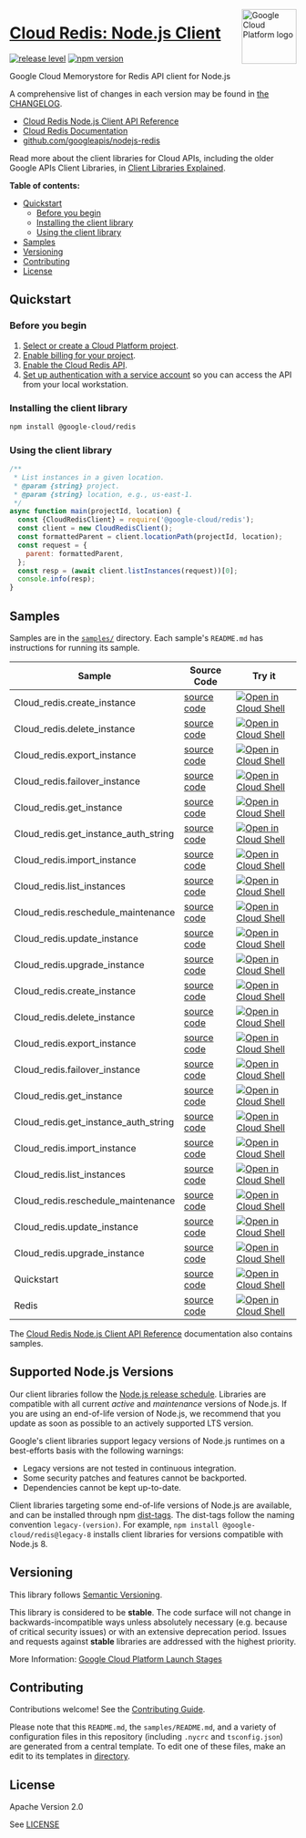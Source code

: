 [//]: # "This README.md file is auto-generated, all changes to this file will be lost."
[//]: # "To regenerate it, use `python -m synthtool`."
<img src="https://avatars2.githubusercontent.com/u/2810941?v=3&s=96" alt="Google Cloud Platform logo" title="Google Cloud Platform" align="right" height="96" width="96"/>

# [Cloud Redis: Node.js Client](https://github.com/googleapis/google-cloud-node)

[![release level](https://img.shields.io/badge/release%20level-stable-brightgreen.svg?style=flat)](https://cloud.google.com/terms/launch-stages)
[![npm version](https://img.shields.io/npm/v/@google-cloud/redis.svg)](https://www.npmjs.org/package/@google-cloud/redis)




Google Cloud Memorystore for Redis API client for Node.js


A comprehensive list of changes in each version may be found in
[the CHANGELOG](googleapis/nodejs-redis/CHANGELOG.md).

* [Cloud Redis Node.js Client API Reference][client-docs]
* [Cloud Redis Documentation][product-docs]
* [github.com/googleapis/nodejs-redis](googleapis/nodejs-redis)

Read more about the client libraries for Cloud APIs, including the older
Google APIs Client Libraries, in [Client Libraries Explained][explained].

[explained]: https://cloud.google.com/apis/docs/client-libraries-explained

**Table of contents:**


* [Quickstart](#quickstart)
  * [Before you begin](#before-you-begin)
  * [Installing the client library](#installing-the-client-library)
  * [Using the client library](#using-the-client-library)
* [Samples](#samples)
* [Versioning](#versioning)
* [Contributing](#contributing)
* [License](#license)

## Quickstart

### Before you begin

1.  [Select or create a Cloud Platform project][projects].
1.  [Enable billing for your project][billing].
1.  [Enable the Cloud Redis API][enable_api].
1.  [Set up authentication with a service account][auth] so you can access the
    API from your local workstation.

### Installing the client library

```bash
npm install @google-cloud/redis
```


### Using the client library

```javascript
/**
 * List instances in a given location.
 * @param {string} project.
 * @param {string} location, e.g., us-east-1.
 */
async function main(projectId, location) {
  const {CloudRedisClient} = require('@google-cloud/redis');
  const client = new CloudRedisClient();
  const formattedParent = client.locationPath(projectId, location);
  const request = {
    parent: formattedParent,
  };
  const resp = (await client.listInstances(request))[0];
  console.info(resp);
}

```



## Samples

Samples are in the [`samples/`](https://github.com/googleapis/google-cloud-node/tree/main/samples) directory. Each sample's `README.md` has instructions for running its sample.

| Sample                      | Source Code                       | Try it |
| --------------------------- | --------------------------------- | ------ |
| Cloud_redis.create_instance | [source code](https://github.com/googleapis/google-cloud-node/blob/main/packages/google-cloud-redis/samples/generated/v1/cloud_redis.create_instance.js) | [![Open in Cloud Shell][shell_img]](https://console.cloud.google.com/cloudshell/open?git_repo=https://github.com/googleapis/google-cloud-node&page=editor&open_in_editor=packages/google-cloud-redis/samples/generated/v1/cloud_redis.create_instance.js,samples/README.md) |
| Cloud_redis.delete_instance | [source code](https://github.com/googleapis/google-cloud-node/blob/main/packages/google-cloud-redis/samples/generated/v1/cloud_redis.delete_instance.js) | [![Open in Cloud Shell][shell_img]](https://console.cloud.google.com/cloudshell/open?git_repo=https://github.com/googleapis/google-cloud-node&page=editor&open_in_editor=packages/google-cloud-redis/samples/generated/v1/cloud_redis.delete_instance.js,samples/README.md) |
| Cloud_redis.export_instance | [source code](https://github.com/googleapis/google-cloud-node/blob/main/packages/google-cloud-redis/samples/generated/v1/cloud_redis.export_instance.js) | [![Open in Cloud Shell][shell_img]](https://console.cloud.google.com/cloudshell/open?git_repo=https://github.com/googleapis/google-cloud-node&page=editor&open_in_editor=packages/google-cloud-redis/samples/generated/v1/cloud_redis.export_instance.js,samples/README.md) |
| Cloud_redis.failover_instance | [source code](https://github.com/googleapis/google-cloud-node/blob/main/packages/google-cloud-redis/samples/generated/v1/cloud_redis.failover_instance.js) | [![Open in Cloud Shell][shell_img]](https://console.cloud.google.com/cloudshell/open?git_repo=https://github.com/googleapis/google-cloud-node&page=editor&open_in_editor=packages/google-cloud-redis/samples/generated/v1/cloud_redis.failover_instance.js,samples/README.md) |
| Cloud_redis.get_instance | [source code](https://github.com/googleapis/google-cloud-node/blob/main/packages/google-cloud-redis/samples/generated/v1/cloud_redis.get_instance.js) | [![Open in Cloud Shell][shell_img]](https://console.cloud.google.com/cloudshell/open?git_repo=https://github.com/googleapis/google-cloud-node&page=editor&open_in_editor=packages/google-cloud-redis/samples/generated/v1/cloud_redis.get_instance.js,samples/README.md) |
| Cloud_redis.get_instance_auth_string | [source code](https://github.com/googleapis/google-cloud-node/blob/main/packages/google-cloud-redis/samples/generated/v1/cloud_redis.get_instance_auth_string.js) | [![Open in Cloud Shell][shell_img]](https://console.cloud.google.com/cloudshell/open?git_repo=https://github.com/googleapis/google-cloud-node&page=editor&open_in_editor=packages/google-cloud-redis/samples/generated/v1/cloud_redis.get_instance_auth_string.js,samples/README.md) |
| Cloud_redis.import_instance | [source code](https://github.com/googleapis/google-cloud-node/blob/main/packages/google-cloud-redis/samples/generated/v1/cloud_redis.import_instance.js) | [![Open in Cloud Shell][shell_img]](https://console.cloud.google.com/cloudshell/open?git_repo=https://github.com/googleapis/google-cloud-node&page=editor&open_in_editor=packages/google-cloud-redis/samples/generated/v1/cloud_redis.import_instance.js,samples/README.md) |
| Cloud_redis.list_instances | [source code](https://github.com/googleapis/google-cloud-node/blob/main/packages/google-cloud-redis/samples/generated/v1/cloud_redis.list_instances.js) | [![Open in Cloud Shell][shell_img]](https://console.cloud.google.com/cloudshell/open?git_repo=https://github.com/googleapis/google-cloud-node&page=editor&open_in_editor=packages/google-cloud-redis/samples/generated/v1/cloud_redis.list_instances.js,samples/README.md) |
| Cloud_redis.reschedule_maintenance | [source code](https://github.com/googleapis/google-cloud-node/blob/main/packages/google-cloud-redis/samples/generated/v1/cloud_redis.reschedule_maintenance.js) | [![Open in Cloud Shell][shell_img]](https://console.cloud.google.com/cloudshell/open?git_repo=https://github.com/googleapis/google-cloud-node&page=editor&open_in_editor=packages/google-cloud-redis/samples/generated/v1/cloud_redis.reschedule_maintenance.js,samples/README.md) |
| Cloud_redis.update_instance | [source code](https://github.com/googleapis/google-cloud-node/blob/main/packages/google-cloud-redis/samples/generated/v1/cloud_redis.update_instance.js) | [![Open in Cloud Shell][shell_img]](https://console.cloud.google.com/cloudshell/open?git_repo=https://github.com/googleapis/google-cloud-node&page=editor&open_in_editor=packages/google-cloud-redis/samples/generated/v1/cloud_redis.update_instance.js,samples/README.md) |
| Cloud_redis.upgrade_instance | [source code](https://github.com/googleapis/google-cloud-node/blob/main/packages/google-cloud-redis/samples/generated/v1/cloud_redis.upgrade_instance.js) | [![Open in Cloud Shell][shell_img]](https://console.cloud.google.com/cloudshell/open?git_repo=https://github.com/googleapis/google-cloud-node&page=editor&open_in_editor=packages/google-cloud-redis/samples/generated/v1/cloud_redis.upgrade_instance.js,samples/README.md) |
| Cloud_redis.create_instance | [source code](https://github.com/googleapis/google-cloud-node/blob/main/packages/google-cloud-redis/samples/generated/v1beta1/cloud_redis.create_instance.js) | [![Open in Cloud Shell][shell_img]](https://console.cloud.google.com/cloudshell/open?git_repo=https://github.com/googleapis/google-cloud-node&page=editor&open_in_editor=packages/google-cloud-redis/samples/generated/v1beta1/cloud_redis.create_instance.js,samples/README.md) |
| Cloud_redis.delete_instance | [source code](https://github.com/googleapis/google-cloud-node/blob/main/packages/google-cloud-redis/samples/generated/v1beta1/cloud_redis.delete_instance.js) | [![Open in Cloud Shell][shell_img]](https://console.cloud.google.com/cloudshell/open?git_repo=https://github.com/googleapis/google-cloud-node&page=editor&open_in_editor=packages/google-cloud-redis/samples/generated/v1beta1/cloud_redis.delete_instance.js,samples/README.md) |
| Cloud_redis.export_instance | [source code](https://github.com/googleapis/google-cloud-node/blob/main/packages/google-cloud-redis/samples/generated/v1beta1/cloud_redis.export_instance.js) | [![Open in Cloud Shell][shell_img]](https://console.cloud.google.com/cloudshell/open?git_repo=https://github.com/googleapis/google-cloud-node&page=editor&open_in_editor=packages/google-cloud-redis/samples/generated/v1beta1/cloud_redis.export_instance.js,samples/README.md) |
| Cloud_redis.failover_instance | [source code](https://github.com/googleapis/google-cloud-node/blob/main/packages/google-cloud-redis/samples/generated/v1beta1/cloud_redis.failover_instance.js) | [![Open in Cloud Shell][shell_img]](https://console.cloud.google.com/cloudshell/open?git_repo=https://github.com/googleapis/google-cloud-node&page=editor&open_in_editor=packages/google-cloud-redis/samples/generated/v1beta1/cloud_redis.failover_instance.js,samples/README.md) |
| Cloud_redis.get_instance | [source code](https://github.com/googleapis/google-cloud-node/blob/main/packages/google-cloud-redis/samples/generated/v1beta1/cloud_redis.get_instance.js) | [![Open in Cloud Shell][shell_img]](https://console.cloud.google.com/cloudshell/open?git_repo=https://github.com/googleapis/google-cloud-node&page=editor&open_in_editor=packages/google-cloud-redis/samples/generated/v1beta1/cloud_redis.get_instance.js,samples/README.md) |
| Cloud_redis.get_instance_auth_string | [source code](https://github.com/googleapis/google-cloud-node/blob/main/packages/google-cloud-redis/samples/generated/v1beta1/cloud_redis.get_instance_auth_string.js) | [![Open in Cloud Shell][shell_img]](https://console.cloud.google.com/cloudshell/open?git_repo=https://github.com/googleapis/google-cloud-node&page=editor&open_in_editor=packages/google-cloud-redis/samples/generated/v1beta1/cloud_redis.get_instance_auth_string.js,samples/README.md) |
| Cloud_redis.import_instance | [source code](https://github.com/googleapis/google-cloud-node/blob/main/packages/google-cloud-redis/samples/generated/v1beta1/cloud_redis.import_instance.js) | [![Open in Cloud Shell][shell_img]](https://console.cloud.google.com/cloudshell/open?git_repo=https://github.com/googleapis/google-cloud-node&page=editor&open_in_editor=packages/google-cloud-redis/samples/generated/v1beta1/cloud_redis.import_instance.js,samples/README.md) |
| Cloud_redis.list_instances | [source code](https://github.com/googleapis/google-cloud-node/blob/main/packages/google-cloud-redis/samples/generated/v1beta1/cloud_redis.list_instances.js) | [![Open in Cloud Shell][shell_img]](https://console.cloud.google.com/cloudshell/open?git_repo=https://github.com/googleapis/google-cloud-node&page=editor&open_in_editor=packages/google-cloud-redis/samples/generated/v1beta1/cloud_redis.list_instances.js,samples/README.md) |
| Cloud_redis.reschedule_maintenance | [source code](https://github.com/googleapis/google-cloud-node/blob/main/packages/google-cloud-redis/samples/generated/v1beta1/cloud_redis.reschedule_maintenance.js) | [![Open in Cloud Shell][shell_img]](https://console.cloud.google.com/cloudshell/open?git_repo=https://github.com/googleapis/google-cloud-node&page=editor&open_in_editor=packages/google-cloud-redis/samples/generated/v1beta1/cloud_redis.reschedule_maintenance.js,samples/README.md) |
| Cloud_redis.update_instance | [source code](https://github.com/googleapis/google-cloud-node/blob/main/packages/google-cloud-redis/samples/generated/v1beta1/cloud_redis.update_instance.js) | [![Open in Cloud Shell][shell_img]](https://console.cloud.google.com/cloudshell/open?git_repo=https://github.com/googleapis/google-cloud-node&page=editor&open_in_editor=packages/google-cloud-redis/samples/generated/v1beta1/cloud_redis.update_instance.js,samples/README.md) |
| Cloud_redis.upgrade_instance | [source code](https://github.com/googleapis/google-cloud-node/blob/main/packages/google-cloud-redis/samples/generated/v1beta1/cloud_redis.upgrade_instance.js) | [![Open in Cloud Shell][shell_img]](https://console.cloud.google.com/cloudshell/open?git_repo=https://github.com/googleapis/google-cloud-node&page=editor&open_in_editor=packages/google-cloud-redis/samples/generated/v1beta1/cloud_redis.upgrade_instance.js,samples/README.md) |
| Quickstart | [source code](https://github.com/googleapis/google-cloud-node/blob/main/packages/google-cloud-redis/samples/quickstart.js) | [![Open in Cloud Shell][shell_img]](https://console.cloud.google.com/cloudshell/open?git_repo=https://github.com/googleapis/google-cloud-node&page=editor&open_in_editor=packages/google-cloud-redis/samples/quickstart.js,samples/README.md) |
| Redis | [source code](https://github.com/googleapis/google-cloud-node/blob/main/packages/google-cloud-redis/samples/system-test/redis.js) | [![Open in Cloud Shell][shell_img]](https://console.cloud.google.com/cloudshell/open?git_repo=https://github.com/googleapis/google-cloud-node&page=editor&open_in_editor=packages/google-cloud-redis/samples/system-test/redis.js,samples/README.md) |



The [Cloud Redis Node.js Client API Reference][client-docs] documentation
also contains samples.

## Supported Node.js Versions

Our client libraries follow the [Node.js release schedule](https://nodejs.org/en/about/releases/).
Libraries are compatible with all current _active_ and _maintenance_ versions of
Node.js.
If you are using an end-of-life version of Node.js, we recommend that you update
as soon as possible to an actively supported LTS version.

Google's client libraries support legacy versions of Node.js runtimes on a
best-efforts basis with the following warnings:

* Legacy versions are not tested in continuous integration.
* Some security patches and features cannot be backported.
* Dependencies cannot be kept up-to-date.

Client libraries targeting some end-of-life versions of Node.js are available, and
can be installed through npm [dist-tags](https://docs.npmjs.com/cli/dist-tag).
The dist-tags follow the naming convention `legacy-(version)`.
For example, `npm install @google-cloud/redis@legacy-8` installs client libraries
for versions compatible with Node.js 8.

## Versioning

This library follows [Semantic Versioning](http://semver.org/).



This library is considered to be **stable**. The code surface will not change in backwards-incompatible ways
unless absolutely necessary (e.g. because of critical security issues) or with
an extensive deprecation period. Issues and requests against **stable** libraries
are addressed with the highest priority.






More Information: [Google Cloud Platform Launch Stages][launch_stages]

[launch_stages]: https://cloud.google.com/terms/launch-stages

## Contributing

Contributions welcome! See the [Contributing Guide](https://github.com/googleapis/google-cloud-node/blob/main/CONTRIBUTING.md).

Please note that this `README.md`, the `samples/README.md`,
and a variety of configuration files in this repository (including `.nycrc` and `tsconfig.json`)
are generated from a central template. To edit one of these files, make an edit
to its templates in
[directory](https://github.com/googleapis/synthtool).

## License

Apache Version 2.0

See [LICENSE](https://github.com/googleapis/google-cloud-node/blob/main/LICENSE)

[client-docs]: https://cloud.google.com/nodejs/docs/reference/redis/latest
[product-docs]: https://cloud.google.com/memorystore/docs/redis/
[shell_img]: https://gstatic.com/cloudssh/images/open-btn.png
[projects]: https://console.cloud.google.com/project
[billing]: https://support.google.com/cloud/answer/6293499#enable-billing
[enable_api]: https://console.cloud.google.com/flows/enableapi?apiid=redis.googleapis.com
[auth]: https://cloud.google.com/docs/authentication/getting-started
